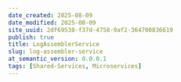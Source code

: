 ```yaml
---
date_created: 2025-08-09
date_modified: 2025-08-09
site_uuid: 2df69538-f37d-4758-9af2-364700836619
publish: true
title: LogAssemblerService
slug: log-assembler-service
at_semantic_version: 0.0.0.1
tags: [Shared-Services, Microservices]
---
```

